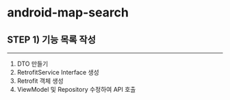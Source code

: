 # android-map-search

## STEP 1) 기능 목록 작성
---
1. DTO 만들기
2. RetrofitService Interface 생성
3. Retrofit 객체 생성
4. ViewModel 및 Repository 수정하여 API 호출